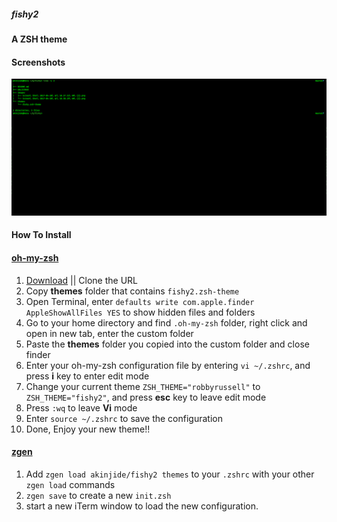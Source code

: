 ##### fishy2

#### A ZSH theme


#### Screenshots

![Screenshot 1](images/Screen%20Shot%202017-04-20%20at%2010.46.49%20AM.png)


#### How To Install

#### [oh-my-zsh](http://ohmyz.sh/)

1. [Download](https://github.com/akinjide/fishy2/archive/master.zip) || Clone the URL
2. Copy **themes** folder that contains `fishy2.zsh-theme`
3. Open Terminal, enter `defaults write com.apple.finder AppleShowAllFiles YES` to show hidden files and folders
4. Go to your home directory and find `.oh-my-zsh` folder, right click and open in new tab, enter the custom folder
5. Paste the **themes** folder you copied into the custom folder and close finder
6. Enter your oh-my-zsh configuration file by entering `vi ~/.zshrc`, and press **i** key to enter edit mode
7. Change your current theme `ZSH_THEME="robbyrussell"` to `ZSH_THEME="fishy2"`, and press **esc** key to leave edit mode
8. Press `:wq` to leave **Vi** mode
9. Enter `source ~/.zshrc` to save the configuration
10. Done, Enjoy your new theme!!

#### [zgen](https://github.com/tarjoilija/zgen)

1. Add `zgen load akinjide/fishy2 themes` to your `.zshrc` with your other `zgen load` commands
2. `zgen save` to create a new `init.zsh`
3. start a new iTerm window to load the new configuration.